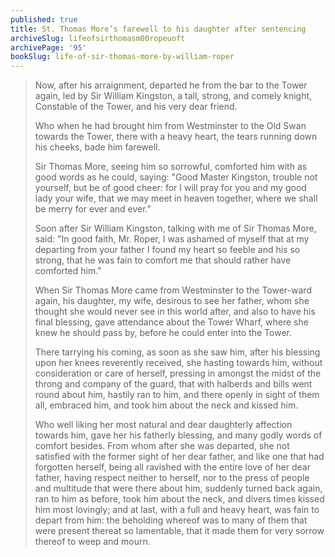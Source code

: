 ```yaml
---
published: true
title: St. Thomas More’s farewell to his daughter after sentencing
archiveSlug: lifeofsirthomasm00ropeuoft
archivePage: '95'
bookSlug: life-of-sir-thomas-more-by-william-roper
---
```


> Now, after his arraignment, departed he from the bar to the Tower again, led by Sir William Kingston, a tall, strong, and comely knight, Constable of the Tower, and his very dear friend.
>
> Who when he had brought him from Westminster to the Old Swan towards the Tower, there with a heavy heart, the tears running down his cheeks, bade him farewell.
>
> Sir Thomas More, seeing him so sorrowful, comforted him with as good words as he could, saying: "Good Master Kingston, trouble not yourself, but be of good cheer: for I will pray for you and my good lady your wife, that we may meet in heaven together, where we shall be merry for ever and ever."
>
> Soon after Sir William Kingston, talking with me of Sir Thomas More, said: "In good faith, Mr. Roper, I was ashamed of myself that at my departing from your father I found my heart so feeble and his so strong, that he was fain to comfort me that should rather have comforted him."
>
> When Sir Thomas More came from Westminster to the Tower-ward again, his daughter, my wife, desirous to see her father, whom she thought she would never see in this world after, and also to have his final blessing, gave attendance about the Tower Wharf, where she knew he should pass by, before he could enter into the Tower.
>
> There tarrying his coming, as soon as she saw him, after his blessing upon her knees reverently received, she hasting towards him, without consideration or care of herself, pressing in amongst the midst of the throng and company of the guard, that with halberds and bills went round about him, hastily ran to him, and there openly in sight of them all, embraced him, and took him about the neck and kissed him.
>
> Who well liking her most natural and dear daughterly affection towards him, gave her his fatherly blessing, and many godly words of comfort besides. From whom after she was departed, she not satisfied with the former sight of her dear father, and like one that had forgotten herself, being all ravished with the entire love of her dear father, having respect neither to herself, nor to the press of people and multitude that were there about him, suddenly turned back again, ran to him as before, took him about the neck, and divers times kissed him most lovingly; and at last, with a full and heavy heart, was fain to depart from him: the beholding whereof was to many of them that were present thereat so lamentable, that it made them for very sorrow thereof to weep and mourn.
